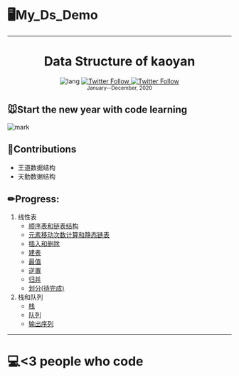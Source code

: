 # 🖥My_Ds_Demo
---
<div align="center">
  <h1> Data Structure of kaoyan</h1>
 <img alt="lang" src="https://img.shields.io/badge/lang-c%2Fc%2B%2B-critical">
  <a class="header-badge" target="_blank" href="https://twitter.com/YANG96181509">
  <img alt="Twitter Follow" src="https://badgen.net/badge/icon/twitter?icon=twitter&label">
  </a>
  <a class="header-badge" target="_blank" href="https://codelin.xyz">
  <img alt="Twitter Follow" src="https://img.shields.io/badge/Author-%F0%9F%90%8FYang-lightgrey">
  </a>
  <br>
  <sub> January--December, 2020
  </sub>
</div>


## 🐭Start the new year with code learning

![mark](https://img.codelin.xyz/blog/20200116/5RR5cQQwA9Pj.png?imageslim)

## 🔧Contributions

+ 王道数据结构
+ 天勤数据结构

## ✏Progress:

1. 线性表
   + [顺序表和链表结构](TQDS/线性表/顺序表和链表结构.md)
   + [元素移动次数计算和静态链表](TQDS/线性表/元素移动次数计算和静态链表.md)
   + [插入和删除](TQDS/线性表/插入和删除.md)
   + [建表](TQDS/线性表/建表.md)
   + [最值](TQDS/线性表/最值.md)
   + [逆置](TQDS/线性表/逆置.md)
   + [归并](TQDS/线性表/归并.md)
   + [划分(待完成)](TQDS/线性表/划分.md)
2. 栈和队列
   + [栈](TQDS/栈和队列/stack.md)
   + [队列](TQDS/栈和队列/队列.md)
   + [输出序列](TQDS/栈和队列/输出序列.md)

---

# 💻<3 people who code